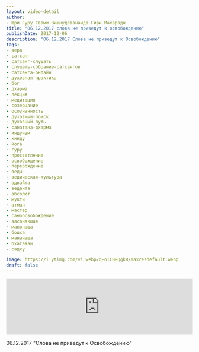 ```yaml
---
layout: video-detail
author:
- Шри Гуру Свами Вишнудевананда Гири Махарадж
title: "06.12.2017 слова не приведут к освобождению"
publishDate: 2017-12-06
description: "06.12.2017 Слова не приведут к Освобождению"
tags: 
- вера
- сатсанг
- сатсанг-слушать
- слушать-собрание-сатсангов
- сатсанга-онлайн
- духовная-практика
- бог
- дхарма
- лекция
- медитация
- созерцание
- осознанность
- духовный-поиск
- духовный-путь
- санатана-дхарма
- индуизм
- хинду
- йога
- гуру
- просветление
- освобождение
- перерождение
- веды
- ведическая-культура
- адвайта
- веданта
- абсолют
- мукти
- атман
- мастер
- самоосвобождение
- васанакшая
- манонаша
- бодха
- мананаша
- бхагаван
- садху

image: https://i.ytimg.com/vi_webp/q-oTCBRQgk8/maxresdefault.webp
draft: false
---
```


<iframe width="100%" src="https://www.youtube.com/embed/q-oTCBRQgk8" frameborder="0" allowfullscreen=""></iframe> 

 06.12.2017 "Слова не приведут к Освобождению"

  

 